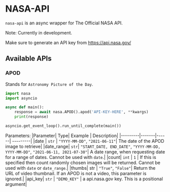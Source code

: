 # NASA-API
`nasa-api` is an async wrapper for The Official NASA API.

Note: Currently in development.

Make sure to generate an API key from https://api.nasa.gov/

## Available APIs

### APOD
Stands for `Astronomy Picture of the Day`.

```py
import nasa
import asyncio

async def main():
    response = await nasa.APOD().apod('API-KEY-HERE', **kwargs)   
    print(response)

asyncio.get_event_loop().run_until_complete(main())
```

Parameters:
|Parameter|	Type|	Example | Description|
|---------|-------|------| ---------|
|date	| `str` |	`"YYYY-MM-DD"`, `"2021-06-11"`|	The date of the APOD image to retrieve|
|date_range| `str`|	`"START_DATE, END_DATE"`, `"YYYY-MM-DD, YYYY-MM-DD"`, `"2021-06-11, 2021-07-30"`| A date range, when requesting date for a range of dates. Cannot be used with `date`.|
|count| `int` |	`1` | If this is specified then count randomly chosen images will be returned. Cannot be used with `date` or `date_range`.|
|thumbs|	str | `"True"`, `"False"`|	Return the URL of video thumbnail. If an APOD is not a video, this parameter is ignored.|
|api_key| `str`	| `"DEMO_KEY"`	| a api.nasa.gov key. This is a positional argument|